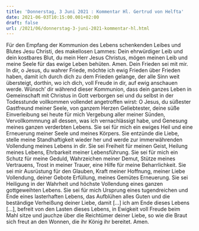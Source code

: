 ```yaml
---
title: 'Donnerstag, 3 Juni 2021 : Kommentar Hl. Gertrud von Helfta'
date: 2021-06-03T10:15:00.001+02:00
draft: false
url: /2021/06/donnerstag-3-juni-2021-kommentar-hl.html
---
```


Für den Empfang der Kommunion des Lebens schenkenden Leibes und Blutes Jesu Christi, des makellosen Lammes: Dein ehrwürdiger Leib und dein kostbares Blut, du mein Herr Jesus Christus, mögen meinen Leib und meine Seele für das ewige Leben behüten. Amen. Dein Frieden sei mit mir. In dir, o Jesus, du wahrer Friede, möchte ich ewig Frieden über Frieden haben, damit ich durch dich zu dem Frieden gelange, der alle Sinn weit übersteigt, dorthin, wo ich dich, voll Freude in dir, auf ewig anschauen werde. Wünsch’ dir während dieser Kommunion, dass dein ganzes Leben in Gemeinschaft mit Christus in Gott verborgen sei und du selbst in der Todesstunde vollkommen vollendet angetroffen wirst: O Jesus, du süßester Gastfreund meiner Seele, von ganzem Herzen Geliebtester, deine süße Einverleibung sei heute für mich Vergebung aller meiner Sünden, Vervollkommnung all dessen, was ich vernachlässigt habe, und Genesung meines ganzen verderbten Lebens. Sie sei für mich ein ewiges Heil und eine Erneuerung meiner Seele und meines Körpers. Sie entzünde die Liebe, stelle meine Standhaftigkeit wieder her und werde zur immerwährenden Vollendung meines Lebens in dir. Sie sei Freiheit für meinen Geist, Heilung meines Lebens, Ehrbarkeit meiner Lebensführung. Sie sei für mich ein Schutz für meine Geduld, Wahrzeichen meiner Demut, Stütze meines Vertrauens, Trost in meiner Trauer, eine Hilfe für meine Beharrlichkeit. Sie sei mir Ausrüstung für den Glauben, Kraft meiner Hoffnung, meiner Liebe Vollendung, deiner Gebote Erfüllung, meines Gemütes Erneuerung. Sie sei Heiligung in der Wahrheit und höchste Vollendung eines ganzen gottgeweihten Lebens. Sie sei für mich Ursprung eines tugendreichen und Ende eines lasterhaften Lebens, das Aufblühen alles Guten und die beständige Verheißung deiner Liebe, damit \[…\] ich am Ende dieses Lebens \[…\], befreit von den Lasten dieses Lebens, in Ewigkeit voll Freude beim Mahl sitze und jauchze über die Reichtümer deiner Liebe, so wie die Braut sich freut an den Wonnen, die ihr König ihr bereitet. Amen.
